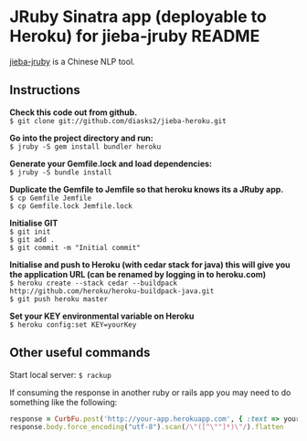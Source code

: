 JRuby Sinatra app (deployable to Heroku) for jieba-jruby README
=======

[jieba-jruby](https://github.com/mimosa/jieba-jruby) is a Chinese NLP tool.

Instructions
-----------

**Check this code out from github.**  
`$ git clone git://github.com/diasks2/jieba-heroku.git`  

**Go into the project directory and run:**  
`$ jruby -S gem install bundler heroku`  

**Generate your Gemfile.lock and load dependencies:**  
`$ jruby -S bundle install`  

**Duplicate the Gemfile to Jemfile so that heroku knows its a JRuby app.**  
`$ cp Gemfile Jemfile`  
`$ cp Gemfile.lock Jemfile.lock`  

**Initialise GIT**  
`$ git init`  
`$ git add .`  
`$ git commit -m "Initial commit"`  

**Initialise and push to Heroku (with cedar stack for java) this will give you the application URL (can be renamed by logging in to heroku.com)**  
`$ heroku create --stack cedar --buildpack http://github.com/heroku/heroku-buildpack-java.git`  
`$ git push heroku master`  

**Set your KEY environmental variable on Heroku**  
`$ heroku config:set KEY=yourKey`  

Other useful commands
-----------

Start local server: `$ rackup`  

If consuming the response in another ruby or rails app you may need to do something like the following:
```ruby
response = CurbFu.post('http://your-app.herokuapp.com', { :text => your_text, :key => 'yourKey' })  
response.body.force_encoding("utf-8").scan(/\"([^\""]*)\"/).flatten
```
